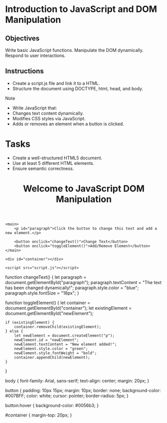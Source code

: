 # Introduction to JavaScript and DOM Manipulation

## Objectives

Write basic JavaScript functions.
Manipulate the DOM dynamically.
Respond to user interactions.

## Instructions

- Create a script.js file and link it to a HTML.
- Structure the document using DOCTYPE, html, head, and body.

>[!NOTE]
>  - Write JavaScript that:
>  - Changes text content dynamically.
>  - Modifies CSS styles via JavaScript.
>  - Adds or removes an element when a button is clicked.


# Tasks
- Create a well-structured HTML5 document.
- Use at least 5 different HTML elements.
- Ensure semantic correctness.



<!DOCTYPE html>
<html lang="en">
<head>
    <meta charset="UTF-8">
    <meta name="viewport" content="width=device-width, initial-scale=1.0">
    <title>JavaScript DOM Manipulation</title>
    <link rel="stylesheet" href="index.css">
</head>
<body>
    <header>
        <h1 id="main-heading">Welcome to JavaScript DOM Manipulation</h1>
    </header>

    <main>
        <p id="paragraph">Click the button to change this text and add a new element.</p>

        <button onclick="changeText()">Change Text</button>
        <button onclick="toggleElement()">Add/Remove Element</button>
    </main>

    <div id="container"></div>

    <script src="script.js"></script>
</body>
</html>



function changeText() {
    let paragraph = document.getElementById("paragraph");
    paragraph.textContent = "The text has been changed dynamically!";
    paragraph.style.color = "blue";  
    paragraph.style.fontSize = "18px";
}


function toggleElement() {
    let container = document.getElementById("container");
    let existingElement = document.getElementById("newElement");

    if (existingElement) {
        container.removeChild(existingElement);  
    } else {
        let newElement = document.createElement("p");
        newElement.id = "newElement";
        newElement.textContent = "New element added!";
        newElement.style.color = "green";
        newElement.style.fontWeight = "bold";
        container.appendChild(newElement);
    }
}

body {
    font-family: Arial, sans-serif;
    text-align: center;
    margin: 20px;
}

button {
    padding: 10px 15px;
    margin: 10px;
    border: none;
    background-color: #007BFF;
    color: white;
    cursor: pointer;
    border-radius: 5px;
}

button:hover {
    background-color: #0056b3;
}

#container {
    margin-top: 20px;
}



